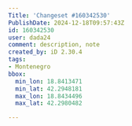 ```yaml
---
Title: 'Changeset #160342530'
PublishDate: 2024-12-18T09:57:43Z
id: 160342530
user: dada24
comment: description, note
created_by: iD 2.30.4
tags:
- Montenegro
bbox:
  min_lon: 18.8413471
  min_lat: 42.2948181
  max_lon: 18.8434496
  max_lat: 42.2980482

---
```

